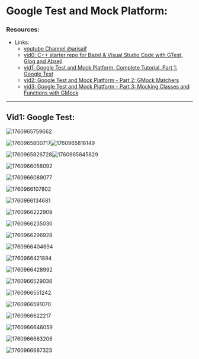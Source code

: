 # Google Test and Mock Platform:

### Resources:

- Links:
  - [youtube Channel @arisaif](https://www.youtube.com/@arisaif)
  - [vid0: C++ starter repo for Bazel &amp; Visual Studio Code with GTest, Glog and Abseil](https://www.youtube.com/watch?v=JfOzsBi_irY)
  - [vid1: Google Test and Mock Platform, Complete Tutorial. Part 1: Google Test](https://www.youtube.com/watch?v=JJqRlSTQlh4)
  - [vid2: Google Test and Mock Platform - Part 2: GMock Matchers](https://www.youtube.com/watch?v=sfJobi4b_pw)
  - [vid3: Google Test and Mock Platform - Part 3: Mocking Classes and Functions with GMock](https://www.youtube.com/watch?v=vxCH4AuVRgo)

---

## Vid1: Google Test:

![1760965759662](image/Summary/1760965759662.png)

![1760965800717](image/Summary/1760965800717.png)![1760965816149](image/Summary/1760965816149.png)

![1760965826728](image/Summary/1760965826728.png)![1760965845829](image/Summary/1760965845829.png)

![1760966058092](image/Summary/1760966058092.png)

![1760966089077](image/Summary/1760966089077.png)

![1760966107802](image/Summary/1760966107802.png)

![1760966134681](image/Summary/1760966134681.png)

![1760966222909](image/Summary/1760966222909.png)

![1760966235030](image/Summary/1760966235030.png)

![1760966296928](image/Summary/1760966296928.png)

![1760966404694](image/Summary/1760966404694.png)

![1760966421894](image/Summary/1760966421894.png)

![1760966428992](image/Summary/1760966428992.png)

![1760966529036](image/Summary/1760966529036.png)

![1760966551242](image/Summary/1760966551242.png)

![1760966591070](image/Summary/1760966591070.png)

![1760966622217](image/Summary/1760966622217.png)

![1760966646059](image/Summary/1760966646059.png)

![1760966663206](image/Summary/1760966663206.png)

![1760966687323](image/Summary/1760966687323.png)
